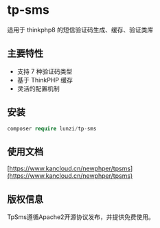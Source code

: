 # tp-sms

适用于 thinkphp8 的短信验证码生成、缓存、验证类库

## 主要特性
* 支持 7 种验证码类型
* 基于 ThinkPHP 缓存
* 灵活的配置机制

## 安装
~~~php
composer require lunzi/tp-sms
~~~

## 使用文档

[https://www.kancloud.cn/newphper/tpsms](https://www.kancloud.cn/newphper/tpsms)

## 版权信息
TpSms遵循Apache2开源协议发布，并提供免费使用。
